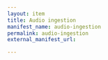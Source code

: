 ```yaml
---
layout: item
title: Audio ingestion
manifest_name: audio-ingestion
permalink: audio-ingestion
external_manifest_url: 

---
```

<!-- Add an essay or interpretive material below this line,
using HTML or markdown.  Do not modify this file above this line -->
